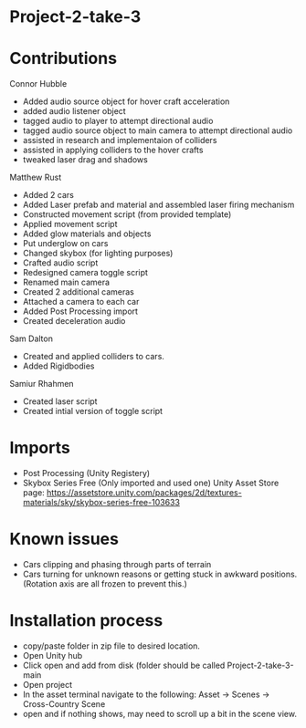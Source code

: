 # Project-2-take-3
 
# Contributions

Connor Hubble
- Added audio source object for hover craft acceleration 
- added audio listener object
- tagged audio to player to attempt directional audio 
- tagged audio source object to main camera to attempt directional audio 
- assisted in research and implementaion of colliders 
- assisted in applying colliders to the hover crafts
- tweaked laser drag and shadows

Matthew Rust
- Added 2 cars
- Added Laser prefab and material and assembled laser firing mechanism
- Constructed movement script (from provided template)
- Applied movement script
- Added glow materials and objects
- Put underglow on cars
- Changed skybox (for lighting purposes)
- Crafted audio script
- Redesigned camera toggle script
- Renamed main camera
- Created 2 additional cameras
- Attached a camera to each car
- Added Post Processing import
- Created deceleration audio

Sam Dalton
- Created and applied colliders to cars.
- Added Rigidbodies

Samiur Rhahmen
- Created laser script
- Created intial version of toggle script

# Imports
- Post Processing (Unity Registery)
- Skybox Series Free (Only imported and used one) Unity Asset Store page: https://assetstore.unity.com/packages/2d/textures-materials/sky/skybox-series-free-103633

# Known issues
- Cars clipping and phasing through parts of terrain
- Cars turning for unknown reasons or getting stuck in awkward positions. (Rotation axis are all frozen to prevent this.)

# Installation process
- copy/paste folder in zip file to desired location.
- Open Unity hub
- Click open and add from disk (folder should be called Project-2-take-3-main
- Open project 
- In the asset terminal navigate to the following: Asset -> Scenes -> Cross-Country Scene
- open and if nothing shows, may need to scroll up a bit in the scene view.
